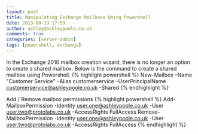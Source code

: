 ```yaml
---
layout: post
title: Manipulating Exchange Mailboxs Using Powershell
date: 2013-08-19 17:59
author: ashley@ashleypoole.co.uk
comments: true
categories: [server-admin]
tags: [powershell, exchange]
---
```

In the Exchange 2010 mailbox creation wizard, there is no longer an option to create a shared mailbox. Below is the command to create a shared mailbox using Powershell.
{% highlight powershell %}
New-Mailbox –Name "Customer Service" –Alias customerservice –UserPrincipalName customerservice@ashleypoole.co.uk -Shared
{% endhighlight %}





Add / Remove mailbox permissions
{% highlight powershell %}
Add-MailboxPermission -Identity user.one@ashleypoole.co.uk -User user.two@protolabs.co.uk -AccessRights FullAccess
Remove-MailboxPermission -Identity user.one@ashleypoole.co.uk -User user.two@protolabs.co.uk -AccessRights FullAccess
{% endhighlight %}
